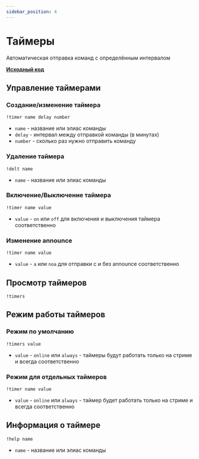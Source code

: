 ```yaml
---
sidebar_position: 4
---
```


# Таймеры

Автоматическая отправка команд с определённым интервалом

**[Исходный код](https://github.com/Relanit/ModBoty/blob/master/ModBoty/cogs/timers.py)**

## Управление таймерами

### Создание/изменение таймера
`!timer name delay number`
- `name` - название или элиас команды
- `delay` - интервал между отправкой команды (в минутах)
- `number` - сколько раз нужно отправить команду

### Удаление таймера
`!delt name`
- `name` - название или элиас команды

### Включение/Выключение таймера
`!timer name value`
- `value` - `on` или `off` для включения и выключения таймера соответственно

### Изменение announce
`!timer name value`
- `value` - `a` или `noa` для отправки с и без announce соответственно

## Просмотр таймеров
`!timers`

## Режим работы таймеров

### Режим по умолчанию 
`!timers value`
- `value` - `online` или `always` - таймеры будут работать только на стриме и всегда соответственно

### Режим для отдельных таймеров
`!timer name value`
- `value` - `online` или `always` - таймер будет работать только на стриме и всегда соответственно

## Информация о таймере
`!help name`
- `name` - название или элиас команды